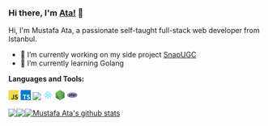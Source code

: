 ### Hi there, I'm [Ata!](https://ata.works) 👋

Hi, I'm Mustafa Ata, a passionate self-taught full-stack web developer from Istanbul.

- 🔭 I’m currently working on my side project <a href="https://snapugc.com">SnapUGC</a>
- 🌱 I’m currently learning Golang

**Languages and Tools:**  

<code><img height="20" src="https://raw.githubusercontent.com/github/explore/80688e429a7d4ef2fca1e82350fe8e3517d3494d/topics/javascript/javascript.png"></code>
<code><img height="20" src="https://raw.githubusercontent.com/github/explore/80688e429a7d4ef2fca1e82350fe8e3517d3494d/topics/typescript/typescript.png"></code>
<code><img height="20" src="https://camo.githubusercontent.com/c3635f27439ecdbf20e3cbf969c156f4040f10a0c8c836cf307d916dd8f806d4/68747470733a2f2f6173736574732e76657263656c2e636f6d2f696d6167652f75706c6f61642f76313636323133303535392f6e6578746a732f49636f6e5f6461726b5f6261636b67726f756e642e706e67"></code>
<code><img height="20" src="https://raw.githubusercontent.com/github/explore/80688e429a7d4ef2fca1e82350fe8e3517d3494d/topics/react/react.png"></code>
<code><img height="20" src="https://raw.githubusercontent.com/github/explore/80688e429a7d4ef2fca1e82350fe8e3517d3494d/topics/nodejs/nodejs.png"></code>
<code><img height="20" src="https://raw.githubusercontent.com/github/explore/ccc16358ac4530c6a69b1b80c7223cd2744dea83/topics/php/php.png"></code>

<a href="https://github.com/AtaRekt/nextjs-lucia-postgres-shadcn-template">
  <img align="left" src="https://github-readme-stats.vercel.app/api/pin/?username=AtaRekt&repo=nextjs-lucia-postgres-shadcn-template&title_color=fff&icon_color=79ff97&text_color=9f9f9f&bg_color=151515" />
</a>
<a href="https://github.com/AtaRekt/ocr-app">
  <img align="left" src="https://github-readme-stats.vercel.app/api/pin/?username=AtaRekt&repo=ocr-app&title_color=fff&icon_color=79ff97&text_color=9f9f9f&bg_color=151515" />
</a>

[![Mustafa Ata's github stats](https://github-readme-stats.vercel.app/api?username=AtaRekt&show_icons=true&title_color=fff&icon_color=79ff97&text_color=9f9f9f&bg_color=151515)](https://github.com/AtaRekt)
